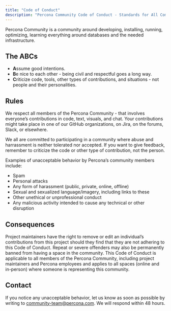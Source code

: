 ```yaml
---
title: "Code of Conduct"
description: "Percona Community Code of Conduct - Standards for All Community Members"
---
```


Percona Community is a community around developing, installing, running, optimizing, learning everything around databases and the needed infrastructure.

## The ABCs

* **A**ssume good intentions.
* **B**e nice to each other - being civil and respectful goes a long way.
* **C**riticize code, tools, other types of contributions, and situations - not people and their personalities.

## Rules

We respect all members of the Percona Community - that involves everyone’s contributions in code, text, visuals, and chat. Your contributions might take place in one of our GitHub organizations, on Jira, on the forums, Slack, or elsewhere.

We all are committed to participating in a community where abuse and harrassment is neither tolerated nor accepted. If you want to give feedback, remember to criticize the code or other type of contribution, not the person.

Examples of unacceptable behavior by Percona’s community members include:
* Spam
* Personal attacks
* Any form of harassment (public, private, online, offline)
* Sexual and sexualized language/imagery, including links to these
* Other unethical or unprofessional conduct
* Any malicious activity intended to cause any technical or other disruption

## Consequences

Project maintainers have the right to remove or edit an individual’s contributions from this project should they find that they are not adhering to this Code of Conduct. Repeat or severe offenders may also be permanently banned from having a space in the community. This Code of Conduct is applicable to all members of the Percona Community, including project maintainers and Percona employees and applies to all spaces (online and in-person) where someone is representing this community.

## Contact

If you notice any unacceptable behavior, let us know as soon as possible by writing to [community-team@percona.com](mailto:community-team@percona.com). We will respond within 48 hours.
